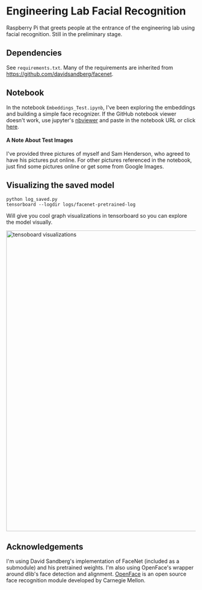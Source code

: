 # Engineering Lab Facial Recognition
Raspberry Pi that greets people at the entrance of the engineering lab using
facial recognition. Still in the preliminary stage.

## Dependencies
See `requirements.txt`. Many of the requirements are inherited from
https://github.com/davidsandberg/facenet.

## Notebook
In the notebook `Embeddings_Test.ipynb`, I've been exploring the embeddings
and building a simple face recognizer. If the GitHub notebook viewer doesn't
work, use jupyter's [nbviewer](https://nbviewer.jupyter.org/) and paste in the
notebook URL or click [here](https://nbviewer.jupyter.org/github/StPauls-Computer-Science/ng-lab-face-recognition/blob/master/Embeddings_Test.ipynb).

#### A Note About Test Images
I've provided three pictures of myself and Sam Henderson, who agreed to have
his pictures put online. For other pictures referenced in the notebook, just
find some pictures online or get some from Google Images.

## Visualizing the saved model
```
python log_saved.py
tensorboard --logdir logs/facenet-pretrained-log
```
Will give you cool graph visualizations in tensorboard so you can explore
the model visually.

<img src="https://i.imgur.com/N2HBm2d.png" width=800
alt="tensoboard visualizations">

## Acknowledgements
I'm using David Sandberg's implementation of FaceNet (included as a submodule)
and his pretrained weights. I'm also using OpenFace's wrapper around dlib's
face detection and alignment. [OpenFace](http://cmusatyalab.github.io/openface/)
is an open source face recognition module developed by Carnegie Mellon.

